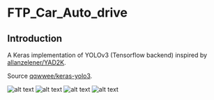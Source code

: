 # FTP_Car_Auto_drive
## Introduction

A Keras implementation of YOLOv3 (Tensorflow backend) inspired by [allanzelener/YAD2K](https://github.com/allanzelener/YAD2K).

Source [qqwwee/keras-yolo3](https://github.com/qqwweee/keras-yolo3).

![alt text](https://github.com/CaoHoangPhuc/FPT_Auto_Driver_Car/blob/master/detect_img/1544288209.3763492.jpg)
![alt text](https://github.com/CaoHoangPhuc/FPT_Auto_Driver_Car/blob/master/detect_img/1544288229.196356.jpg)
![alt text](https://github.com/CaoHoangPhuc/FPT_Auto_Driver_Car/blob/master/detect_img/1544288670.6621876.jpg)
![alt text](https://github.com/CaoHoangPhuc/FPT_Auto_Driver_Car/blob/master/detect_img/1544288581.8269343.jpg)


